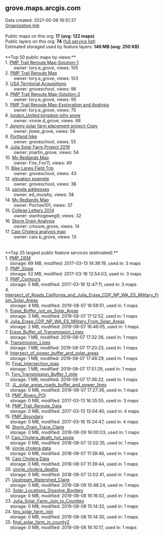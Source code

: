 <h2>grove.maps.arcgis.com</h2> Data created: 2021-05-06 16:51:37 <br /><a target='new' href='https://grove.maps.arcgis.com'>Organization link</a><br /><br />Public maps on this org: <b>17 (avg: 122 maps)</b><br />Public layers on this org: <b>74 </b>(<a target='new' href='https://services.arcgis.com/YiukyLzGqN49aam3/ArcGIS/rest/services'>full service list</a>)<br />Estimated storaged used by feature layers: <b>146 MB (avg: 250 KB)</b><br /><br />**Top 50 public maps by views:**<br />  1. <a target='new' href='https://www.arcgis.com/home/item.html?id=26352a72558b4879b53456bfa7cbfca3'>PMP Trail Reroute Map-Solution-1</a> <br />  &nbsp;&nbsp;&nbsp;&nbsp; &nbsp;&nbsp;owner: tory.e_grove, views: 105<br />  2. <a target='new' href='https://www.arcgis.com/home/item.html?id=396ff9a59fbd4702afdb284059493ff5'>PMP Trail Reroute Map</a> <br />  &nbsp;&nbsp;&nbsp;&nbsp; &nbsp;&nbsp;owner: tory.e_grove, views: 103<br />  3. <a target='new' href='https://www.arcgis.com/home/item.html?id=3d1efee4a2614cb0ac913e06f84e4214'>USA Territorial Acquisitions</a> <br />  &nbsp;&nbsp;&nbsp;&nbsp; &nbsp;&nbsp;owner: groveschool, views: 96<br />  4. <a target='new' href='https://www.arcgis.com/home/item.html?id=387df63c16924e6796459438e736f0b0'>PMP Trail Reroute Map-Solution-2</a> <br />  &nbsp;&nbsp;&nbsp;&nbsp; &nbsp;&nbsp;owner: tory.e_grove, views: 95<br />  5. <a target='new' href='https://www.arcgis.com/home/item.html?id=173d4ea88a0148e8bedbbec31af3264a'>PMP Trail Reroute Map-Exploration and Analysis</a> <br />  &nbsp;&nbsp;&nbsp;&nbsp; &nbsp;&nbsp;owner: tory.e_grove, views: 75<br />  6. <a target='new' href='https://www.arcgis.com/home/item.html?id=18bd1341566049a999501a62b40a4cc3'>london_United kingdom john snow</a> <br />  &nbsp;&nbsp;&nbsp;&nbsp; &nbsp;&nbsp;owner: vinnie.d_grove, views: 68<br />  7. <a target='new' href='https://www.arcgis.com/home/item.html?id=30a274e8e3af4d7c94588697a7baa47f'>Jeremy solar farm placement project-Copy</a> <br />  &nbsp;&nbsp;&nbsp;&nbsp; &nbsp;&nbsp;owner: jlowe_grove, views: 56<br />  8. <a target='new' href='https://www.arcgis.com/home/item.html?id=6a21301196f44a76a5f108192ce07f96'>Portland hike</a> <br />  &nbsp;&nbsp;&nbsp;&nbsp; &nbsp;&nbsp;owner: groveschool, views: 55<br />  9. <a target='new' href='https://www.arcgis.com/home/item.html?id=aecc64e503ce424e9c322e2be729df0e'>Julia Solar Farm Project 2019</a> <br />  &nbsp;&nbsp;&nbsp;&nbsp; &nbsp;&nbsp;owner: jmartin_grove, views: 54<br />  10. <a target='new' href='https://www.arcgis.com/home/item.html?id=25508f6518534354aa60d11b7c8c8287'>My Redlands Map</a> <br />  &nbsp;&nbsp;&nbsp;&nbsp; &nbsp;&nbsp;owner: Fire_Fox11, views: 49<br />  11. <a target='new' href='https://www.arcgis.com/home/item.html?id=0fa0fa02b2e5419bb709c7c54e35baa3'>Bike Lanes Field Trip</a> <br />  &nbsp;&nbsp;&nbsp;&nbsp; &nbsp;&nbsp;owner: groveschool, views: 43<br />  12. <a target='new' href='https://www.arcgis.com/home/item.html?id=403ed4d62047485e9846e1636f61380c'>elevation example</a> <br />  &nbsp;&nbsp;&nbsp;&nbsp; &nbsp;&nbsp;owner: groveschool, views: 38<br />  13. <a target='new' href='https://www.arcgis.com/home/item.html?id=7fc14b1bc7254a7eb14e1dda8446006a'>sample addresses</a> <br />  &nbsp;&nbsp;&nbsp;&nbsp; &nbsp;&nbsp;owner: ed_murphy, views: 38<br />  14. <a target='new' href='https://www.arcgis.com/home/item.html?id=660f018752664de48d4a18eb2698c0b3'>My Redlands Map</a> <br />  &nbsp;&nbsp;&nbsp;&nbsp; &nbsp;&nbsp;owner: Pochee101, views: 37<br />  15. <a target='new' href='https://www.arcgis.com/home/item.html?id=2ded5dc4d42f4e4484857d1a3e2ea2bd'>College Letters 2014</a> <br />  &nbsp;&nbsp;&nbsp;&nbsp; &nbsp;&nbsp;owner: stanhogeweg9, views: 32<br />  16. <a target='new' href='https://www.arcgis.com/home/item.html?id=f0d96fbe770446988014ddd672c5c762'>Storm Drain Analysis</a> <br />  &nbsp;&nbsp;&nbsp;&nbsp; &nbsp;&nbsp;owner: cmoore_grove, views: 14<br />  17. <a target='new' href='https://www.arcgis.com/home/item.html?id=3cbd4ce3f8ab43aeb7c87e60c16258fc'>Caio Cholera analysis map</a> <br />  &nbsp;&nbsp;&nbsp;&nbsp; &nbsp;&nbsp;owner: caio.b_grove, views: 13<br /><br /><br />**Top 25 largest public feature services (estimated):**<br /> 1. <a target='new' href='https://www.arcgis.com/home/item.html?id=130aad15d8c64dc390e4572b34860359'>PMP_DEM</a><br /> &nbsp;&nbsp;&nbsp;&nbsp;storage: 69 MB, modified: 2017-03-13 14:36:19,  used in: 3 maps<br /> 2. <a target='new' href='https://www.arcgis.com/home/item.html?id=ba89e4ac252c4b0c827bf33b5b938c1b'>PMP_Slope</a><br /> &nbsp;&nbsp;&nbsp;&nbsp;storage: 52 MB, modified: 2017-03-16 12:54:03,  used in: 3 maps<br /> 3. <a target='new' href='https://www.arcgis.com/home/item.html?id=be719906f9f948e69e6dcb01a6a4129c'>PMP_Contours</a><br /> &nbsp;&nbsp;&nbsp;&nbsp;storage: 5 MB, modified: 2017-03-16 12:47:11,  used in: 3 maps<br /> 4. <a target='new' href='https://www.arcgis.com/home/item.html?id=50468e06ab474bc6873b2f5b040e4da5'>Intersect_of_Roads_California_and_Julia_Erase_CDP_NP_WA_ES_Military_From_Solar_Areas</a><br /> &nbsp;&nbsp;&nbsp;&nbsp;storage: 4 MB, modified: 2019-08-07 16:58:51,  used in: 1 maps<br /> 5. <a target='new' href='https://www.arcgis.com/home/item.html?id=b6517cdaeb294d6d852445d90528788d'>Erase_Buffer_not_on_Solar_Areas</a><br /> &nbsp;&nbsp;&nbsp;&nbsp;storage: 3 MB, modified: 2019-08-07 17:12:52,  used in: 1 maps<br /> 6. <a target='new' href='https://www.arcgis.com/home/item.html?id=82d2dc5db647488ba555d177a1d6b8e9'>Julia_Erase_CDP_NP_WA_ES_Military_From_Solar_Areas</a><br /> &nbsp;&nbsp;&nbsp;&nbsp;storage: 2 MB, modified: 2019-08-07 16:46:05,  used in: 1 maps<br /> 7. <a target='new' href='https://www.arcgis.com/home/item.html?id=eea62a6d562b4fcd829e56c855de380e'>Erase_Buffer_of_Transmission_Lines</a><br /> &nbsp;&nbsp;&nbsp;&nbsp;storage: 1 MB, modified: 2019-08-07 17:32:36,  used in: 1 maps<br /> 8. <a target='new' href='https://www.arcgis.com/home/item.html?id=5356c31c25324f2c910abe3db7889a0c'>Transmission_Lines</a><br /> &nbsp;&nbsp;&nbsp;&nbsp;storage: 1 MB, modified: 2019-08-07 17:20:23,  used in: 1 maps<br /> 9. <a target='new' href='https://www.arcgis.com/home/item.html?id=e30f6bf5d6a4451e868b08c913769244'>Intersect_of_power_buffer_and_solar_areas</a><br /> &nbsp;&nbsp;&nbsp;&nbsp;storage: 1 MB, modified: 2019-08-07 17:46:29,  used in: 1 maps<br /> 10. <a target='new' href='https://www.arcgis.com/home/item.html?id=73e07cae754946dcb2b266ba0c919d2d'>Final_intersection_map</a><br /> &nbsp;&nbsp;&nbsp;&nbsp;storage: 1 MB, modified: 2019-08-07 17:51:29,  used in: 1 maps<br /> 11. <a target='new' href='https://www.arcgis.com/home/item.html?id=0b70cd874da0431ba26ab1a152614b23'>Tory_Transmission_Buffer_1_mile</a><br /> &nbsp;&nbsp;&nbsp;&nbsp;storage: 1 MB, modified: 2019-08-07 17:36:22,  used in: 1 maps<br /> 12. <a target='new' href='https://www.arcgis.com/home/item.html?id=f45fea28574e44b68c4788f77452bc23'>JL_solar_areas_roads_buffer_and_power_lines</a><br /> &nbsp;&nbsp;&nbsp;&nbsp;storage: 0 MB, modified: 2019-08-07 17:27:36,  used in: 1 maps<br /> 13. <a target='new' href='https://www.arcgis.com/home/item.html?id=5eace964e535449bb619cf646b59cb8a'>PMP_Rivers_POI</a><br /> &nbsp;&nbsp;&nbsp;&nbsp;storage: 0 MB, modified: 2017-03-13 16:35:55,  used in: 3 maps<br /> 14. <a target='new' href='https://www.arcgis.com/home/item.html?id=e4eec06c519646adbec33589f8696989'>PMP_Trail_Reroute_Data</a><br /> &nbsp;&nbsp;&nbsp;&nbsp;storage: 0 MB, modified: 2017-03-13 13:04:40,  used in: 4 maps<br /> 15. <a target='new' href='https://www.arcgis.com/home/item.html?id=b171838b6e7346639ea05674824ea54e'>PMP_Boundary</a><br /> &nbsp;&nbsp;&nbsp;&nbsp;storage: 0 MB, modified: 2017-03-16 15:24:47,  used in: 4 maps<br /> 16. <a target='new' href='https://www.arcgis.com/home/item.html?id=75d90132d571444c9b996998e8b8f6f9'>Storm_Drain_Trace_Claire</a><br /> &nbsp;&nbsp;&nbsp;&nbsp;storage: 0 MB, modified: 2019-08-09 16:00:03,  used in: 1 maps<br /> 17. <a target='new' href='https://www.arcgis.com/home/item.html?id=659d940d60dd413d9bfe678962447dfd'>Caio_Cholera_death_hot_spots</a><br /> &nbsp;&nbsp;&nbsp;&nbsp;storage: 0 MB, modified: 2018-08-07 12:02:35,  used in: 1 maps<br /> 18. <a target='new' href='https://www.arcgis.com/home/item.html?id=fd13bef4c9d847afa52b4e13190220a4'>vinnie cholera data</a><br /> &nbsp;&nbsp;&nbsp;&nbsp;storage: 0 MB, modified: 2018-08-07 11:39:46,  used in: 1 maps<br /> 19. <a target='new' href='https://www.arcgis.com/home/item.html?id=9f86d0ba034a480994e7c8fa3303d998'>Caio Cholera Data</a><br /> &nbsp;&nbsp;&nbsp;&nbsp;storage: 0 MB, modified: 2018-08-07 11:39:44,  used in: 1 maps<br /> 20. <a target='new' href='https://www.arcgis.com/home/item.html?id=8e5682988c3d42569cd3185e130adc65'>vinnie_cholera_deaths</a><br /> &nbsp;&nbsp;&nbsp;&nbsp;storage: 0 MB, modified: 2018-08-07 12:02:41,  used in: 1 maps<br /> 21. <a target='new' href='https://www.arcgis.com/home/item.html?id=497814b1eb114935be01cc9dc2c5bb7c'>Upstream_Watershed_Claire</a><br /> &nbsp;&nbsp;&nbsp;&nbsp;storage: 0 MB, modified: 2019-08-09 15:48:24,  used in: 1 maps<br /> 22. <a target='new' href='https://www.arcgis.com/home/item.html?id=adbc61357bad4902bb089cdc7d7eea97'>Solar_Locations_Dissolve_Borders</a><br /> &nbsp;&nbsp;&nbsp;&nbsp;storage: 0 MB, modified: 2019-08-08 16:16:02,  used in: 1 maps<br /> 23. <a target='new' href='https://www.arcgis.com/home/item.html?id=d463e881e0354d3db085820388eedccf'>Julia_Solar_Farm_Join_to_Counties</a><br /> &nbsp;&nbsp;&nbsp;&nbsp;storage: 0 MB, modified: 2019-08-08 15:14:32,  used in: 1 maps<br /> 24. <a target='new' href='https://www.arcgis.com/home/item.html?id=d8359e71207845528312fa53c666531b'>tiny_solar_farm_join</a><br /> &nbsp;&nbsp;&nbsp;&nbsp;storage: 0 MB, modified: 2019-08-08 15:14:30,  used in: 1 maps<br /> 25. <a target='new' href='https://www.arcgis.com/home/item.html?id=795fff9e2b0d4c99b0454e98fdd75c54'>final_solar_farm_in_county2</a><br /> &nbsp;&nbsp;&nbsp;&nbsp;storage: 0 MB, modified: 2019-08-08 16:10:17,  used in: 1 maps<br />